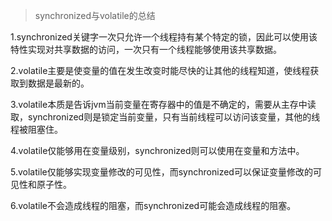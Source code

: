 
> synchronized与volatile的总结

1.synchronized关键字一次只允许一个线程持有某个特定的锁，因此可以使用该特性实现对共享数据的访问，一次只有一个线程能够使用该共享数据。

2.volatile主要是使变量的值在发生改变时能尽快的让其他的线程知道，使线程获取到数据是最新的。

3.volatile本质是告诉jvm当前变量在寄存器中的值是不确定的，需要从主存中读取，synchronized则是锁定当前变量，只有当前线程可以访问该变量，其他的线程被阻塞住。

4.volatile仅能够用在变量级别，synchronized则可以使用在变量和方法中。

5.volatile仅能够实现变量修改的可见性，而synchronized可以保证变量修改的可见性和原子性。

6.volatile不会造成线程的阻塞，而synchronized可能会造成线程的阻塞。

> 
